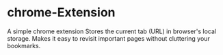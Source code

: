 # chrome-Extension
A simple chrome extension
Stores the current tab (URL) in  browser's local storage.
Makes it easy to revisit important pages without cluttering your bookmarks.
